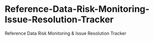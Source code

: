 # Reference-Data-Risk-Monitoring-Issue-Resolution-Tracker
Reference Data Risk Monitoring &amp; Issue Resolution Tracker
